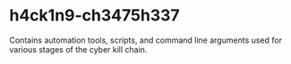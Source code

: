# h4ck1n9-ch3475h337
Contains automation tools, scripts, and command line arguments used for various stages of the cyber kill chain.
